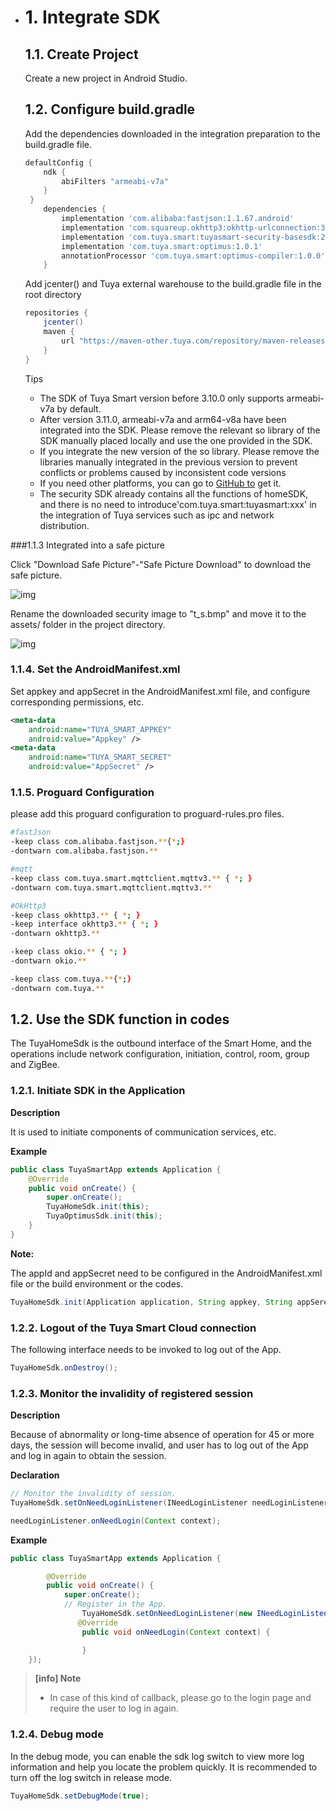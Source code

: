 - # 1. Integrate SDK

  ## 1.1. Create Project

  Create a new project in Android Studio.

  ## 1.2. Configure build.gradle

  Add the dependencies downloaded in the integration preparation to the build.gradle file.

  ```groovy
  defaultConfig {
      ndk {
          abiFilters "armeabi-v7a"
      }
   }
      dependencies {
          implementation 'com.alibaba:fastjson:1.1.67.android'
          implementation 'com.squareup.okhttp3:okhttp-urlconnection:3.12.3'
          implementation 'com.tuya.smart:tuyasmart-security-basesdk:2.1.0-rc.1'
          implementation 'com.tuya.smart:optimus:1.0.1'
          annotationProcessor 'com.tuya.smart:optimus-compiler:1.0.0'
      }
  ```

  Add jcenter() and Tuya external warehouse to the build.gradle file in the root directory

  ```groovy
  repositories {
      jcenter()
      maven {
          url "https://maven-other.tuya.com/repository/maven-releases/"
      }
  }
  ```

  Tips

  - The SDK of Tuya Smart version before 3.10.0 only supports armeabi-v7a by default.
  - After version 3.11.0, armeabi-v7a and arm64-v8a have been integrated into the SDK. Please remove the relevant so library of the SDK manually placed locally and use the one provided in the SDK.
  - If you integrate the new version of the so library. Please remove the libraries manually integrated in the previous version to prevent conflicts or problems caused by inconsistent code versions
  - If you need other platforms, you can go to [GitHub to](https://github.com/TuyaInc/tuyasmart_home_android_sdk/tree/master/so_libs) get it.
  - The security SDK already contains all the functions of homeSDK, and there is no need to introduce'com.tuya.smart:tuyasmart:xxx' in the integration of Tuya services such as ipc and network distribution.

###1.1.3 Integrated into a safe picture

Click "Download Safe Picture"-"Safe Picture Download" to download the safe picture.

![img](https://tuyainc.github.io/tuyasmart_home_android_sdk_doc/en/resource/images/download_t_s.png)

Rename the downloaded security image to "t_s.bmp" and move it to the assets/ folder in the project directory.

![img](https://tuyainc.github.io/tuyasmart_home_android_sdk_doc/en/resource/images/addt_s.png)

###  1.1.4. Set the AndroidManifest.xml

Set appkey and appSecret in the AndroidManifest.xml file, and configure corresponding permissions, etc.

```xml
<meta-data
    android:name="TUYA_SMART_APPKEY"
    android:value="Appkey" />
<meta-data
    android:name="TUYA_SMART_SECRET"
    android:value="AppSecret" />
```

### 1.1.5. Proguard Configuration

please add this proguard configuration to proguard-rules.pro files.

```bash
#fastJson
-keep class com.alibaba.fastjson.**{*;}
-dontwarn com.alibaba.fastjson.**

#mqtt
-keep class com.tuya.smart.mqttclient.mqttv3.** { *; }
-dontwarn com.tuya.smart.mqttclient.mqttv3.**

#OkHttp3
-keep class okhttp3.** { *; }
-keep interface okhttp3.** { *; }
-dontwarn okhttp3.**

-keep class okio.** { *; }
-dontwarn okio.**

-keep class com.tuya.**{*;}
-dontwarn com.tuya.**
```

## 1.2. Use the SDK function in codes

The TuyaHomeSdk is the outbound interface of the Smart Home, and the operations include network configuration, initiation, control, room, group and ZigBee.

### 1.2.1. Initiate SDK in the Application

**Description**

It is used to initiate components of communication services, etc.

**Example**

```java
public class TuyaSmartApp extends Application {
    @Override
    public void onCreate() {
        super.onCreate();
        TuyaHomeSdk.init(this);
        TuyaOptimusSdk.init(this);
    }
}
```

**Note:**

The appId and appSecret need to be configured in the AndroidManifest.xml file or the build environment or the codes.

```java
TuyaHomeSdk.init(Application application, String appkey, String appSerect)
```

### 1.2.2. Logout of the Tuya Smart Cloud connection

The following interface needs to be invoked to log out of the App.

```java
TuyaHomeSdk.onDestroy();
```

### 1.2.3. Monitor the invalidity of registered session

**Description**

Because of abnormality or long-time absence of operation for 45 or more days, the session will become invalid, and user has to log out of the App and log in again to obtain the session.

**Declaration**

```java
// Monitor the invalidity of session.
TuyaHomeSdk.setOnNeedLoginListener(INeedLoginListener needLoginListener);

needLoginListener.onNeedLogin(Context context);
```

**Example**

```java
public class TuyaSmartApp extends Application {

        @Override
        public void onCreate() {
            super.onCreate();
            // Register in the App.
                TuyaHomeSdk.setOnNeedLoginListener(new INeedLoginListener(){
               @Override
                public void onNeedLogin(Context context) {

                }
    });
```

> **[info] Note**
>
> - In case of this kind of callback, please go to the login page and require the user to log in again.

###  1.2.4. Debug mode

In the debug mode, you can enable the sdk log switch to view more log information and help you locate the problem quickly. It is recommended to turn off the log switch in release mode.

```java
TuyaHomeSdk.setDebugMode(true);
```

